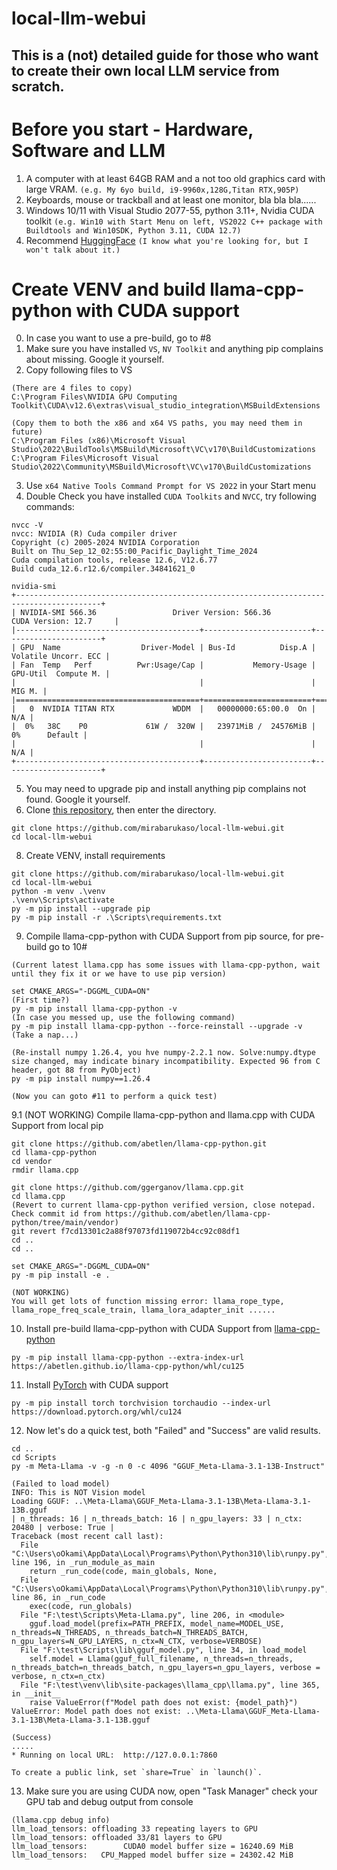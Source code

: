 # local-llm-webui
This is a (not) detailed guide for those who want to create their own local LLM service from scratch.    
------
   
# Before you start - Hardware, Software and LLM
1. A computer with at least 64GB RAM and a not too old graphics card with large VRAM. `(e.g. My 6yo build, i9-9960x,128G,Titan RTX,905P)`   
2. Keyboards, mouse or trackball and at least one monitor, bla bla bla......   
3. Windows 10/11 with Visual Studio 2077-55, python 3.11+, Nvidia CUDA toolkit `(e.g. Win10 with Start Menu on left, VS2022 C++ package with Buildtools and Win10SDK, Python 3.11, CUDA 12.7)`   
4. Recommend [HuggingFace](https://huggingface.co/) `(I know what you're looking for, but I won't talk about it.)`    

# Create VENV and build llama-cpp-python with CUDA support
0. In case you want to use a pre-build, go to #8
1. Make sure you have installed `VS`, `NV Toolkit` and anything pip complains about missing. Google it yourself.
2. Copy following files to VS
```
(There are 4 files to copy)
C:\Program Files\NVIDIA GPU Computing Toolkit\CUDA\v12.6\extras\visual_studio_integration\MSBuildExtensions

(Copy them to both the x86 and x64 VS paths, you may need them in future)
C:\Program Files (x86)\Microsoft Visual Studio\2022\BuildTools\MSBuild\Microsoft\VC\v170\BuildCustomizations
C:\Program Files\Microsoft Visual Studio\2022\Community\MSBuild\Microsoft\VC\v170\BuildCustomizations
```
3. Use `x64 Native Tools Command Prompt for VS 2022` in your Start menu
4. Double Check you have installed `CUDA Toolkits` and `NVCC`, try following commands:   
```
nvcc -V
nvcc: NVIDIA (R) Cuda compiler driver
Copyright (c) 2005-2024 NVIDIA Corporation
Built on Thu_Sep_12_02:55:00_Pacific_Daylight_Time_2024
Cuda compilation tools, release 12.6, V12.6.77
Build cuda_12.6.r12.6/compiler.34841621_0

nvidia-smi
+-----------------------------------------------------------------------------------------+
| NVIDIA-SMI 566.36                 Driver Version: 566.36         CUDA Version: 12.7     |
|-----------------------------------------+------------------------+----------------------+
| GPU  Name                  Driver-Model | Bus-Id          Disp.A | Volatile Uncorr. ECC |
| Fan  Temp   Perf          Pwr:Usage/Cap |           Memory-Usage | GPU-Util  Compute M. |
|                                         |                        |               MIG M. |
|=========================================+========================+======================|
|   0  NVIDIA TITAN RTX             WDDM  |   00000000:65:00.0  On |                  N/A |
|  0%   38C    P0             61W /  320W |   23971MiB /  24576MiB |      0%      Default |
|                                         |                        |                  N/A |
+-----------------------------------------+------------------------+----------------------+
```
5. You may need to upgrade pip and install anything pip complains not found. Google it yourself.    
6. Clone [this repository](https://github.com/mirabarukaso/local-llm-webui/tree/main), then enter the directory.
```
git clone https://github.com/mirabarukaso/local-llm-webui.git
cd local-llm-webui
```
8. Create VENV, install requirements   
```
git clone https://github.com/mirabarukaso/local-llm-webui.git
cd local-llm-webui
python -m venv .\venv
.\venv\Scripts\activate
py -m pip install --upgrade pip
py -m pip install -r .\Scripts\requirements.txt
```
9. Compile llama-cpp-python with CUDA Support from pip source, for pre-build go to 10#    
```
(Current latest llama.cpp has some issues with llama-cpp-python, wait until they fix it or we have to use pip version)

set CMAKE_ARGS="-DGGML_CUDA=ON"
(First time?)
py -m pip install llama-cpp-python -v
(In case you messed up, use the following command)
py -m pip install llama-cpp-python --force-reinstall --upgrade -v
(Take a nap...)

(Re-install numpy 1.26.4, you hve numpy-2.2.1 now. Solve:numpy.dtype size changed, may indicate binary incompatibility. Expected 96 from C header, got 88 from PyObject)
py -m pip install numpy==1.26.4

(Now you can goto #11 to perform a quick test)
```
9.1 (NOT WORKING) Compile llama-cpp-python and llama.cpp with CUDA Support from local pip
```
git clone https://github.com/abetlen/llama-cpp-python.git
cd llama-cpp-python
cd vendor
rmdir llama.cpp

git clone https://github.com/ggerganov/llama.cpp.git
cd llama.cpp
(Revert to current llama-cpp-python verified version, close notepad. Check commit id from https://github.com/abetlen/llama-cpp-python/tree/main/vendor)
git revert f7cd13301c2a88f97073fd119072b4cc92c08df1
cd ..
cd ..

set CMAKE_ARGS="-DGGML_CUDA=ON"
py -m pip install -e .

(NOT WORKING)
You will get lots of function missing error: llama_rope_type, llama_rope_freq_scale_train, llama_lora_adapter_init ......  
```

10. Install pre-build llama-cpp-python with CUDA Support from [llama-cpp-python](https://github.com/abetlen/llama-cpp-python)
```
py -m pip install llama-cpp-python --extra-index-url https://abetlen.github.io/llama-cpp-python/whl/cu125
```
11. Install [PyTorch](https://pytorch.org/get-started/locally/) with CUDA support
```
py -m pip install torch torchvision torchaudio --index-url https://download.pytorch.org/whl/cu124
```
12. Now let's do a quick test, both "Failed" and "Success" are valid results.
```
cd ..
cd Scripts
py -m Meta-Llama -v -g -n 0 -c 4096 "GGUF_Meta-Llama-3.1-13B-Instruct"

(Failed to load model)
INFO: This is NOT Vision model
Loading GGUF: ..\Meta-Llama\GGUF_Meta-Llama-3.1-13B\Meta-Llama-3.1-13B.gguf
| n_threads: 16 | n_threads_batch: 16 | n_gpu_layers: 33 | n_ctx: 20480 | verbose: True |
Traceback (most recent call last):
  File "C:\Users\oOkami\AppData\Local\Programs\Python\Python310\lib\runpy.py", line 196, in _run_module_as_main
    return _run_code(code, main_globals, None,
  File "C:\Users\oOkami\AppData\Local\Programs\Python\Python310\lib\runpy.py", line 86, in _run_code
    exec(code, run_globals)
  File "F:\test\Scripts\Meta-Llama.py", line 206, in <module>
    gguf.load_model(prefix=PATH_PREFIX, model_name=MODEL_USE, n_threads=N_THREADS, n_threads_batch=N_THREADS_BATCH, n_gpu_layers=N_GPU_LAYERS, n_ctx=N_CTX, verbose=VERBOSE)
  File "F:\test\Scripts\lib\gguf_model.py", line 34, in load_model
    self.model = Llama(gguf_full_filename, n_threads=n_threads, n_threads_batch=n_threads_batch, n_gpu_layers=n_gpu_layers, verbose = verbose, n_ctx=n_ctx)
  File "F:\test\venv\lib\site-packages\llama_cpp\llama.py", line 365, in __init__
    raise ValueError(f"Model path does not exist: {model_path}")
ValueError: Model path does not exist: ..\Meta-Llama\GGUF_Meta-Llama-3.1-13B\Meta-Llama-3.1-13B.gguf

(Success)
.....
* Running on local URL:  http://127.0.0.1:7860

To create a public link, set `share=True` in `launch()`.
```
13. Make sure you are using CUDA now, open "Task Manager" check your GPU tab and debug output from console
```
(llama.cpp debug info)
llm_load_tensors: offloading 33 repeating layers to GPU
llm_load_tensors: offloaded 33/81 layers to GPU
llm_load_tensors:        CUDA0 model buffer size = 16240.69 MiB
llm_load_tensors:   CPU_Mapped model buffer size = 24302.42 MiB
```
